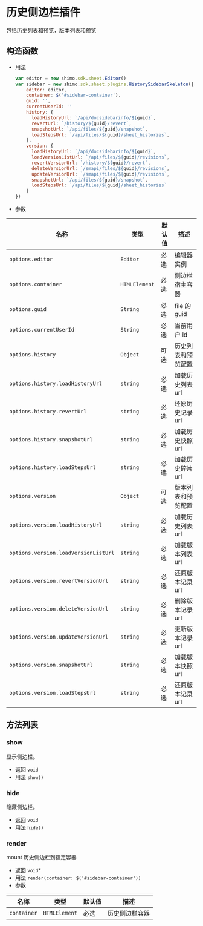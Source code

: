 # 历史侧边栏插件

包括历史列表和预览，版本列表和预览

## 构造函数

* 用法

  ```js
  var editor = new shimo.sdk.sheet.Editor()
  var sidebar = new shimo.sdk.sheet.plugins.HistorySidebarSkeleton({
      editor: editor,
      container: $('#sidebar-container'),
      guid: '',
      currentUserId: ''
      history: {
        loadHistoryUrl: `/api/docsidebarinfo/${guid}`,
        revertUrl: `/history/${guid}/revert`,
        snapshotUrl: `/api/files/${guid}/snapshot`,
        loadStepsUrl: `/api/files/${guid}/sheet_histories`,
      },
      version: {
        loadHistoryUrl: `/api/docsidebarinfo/${guid}`,
        loadVersionListUrl: `/api/files/${guid}/revisions`,
        revertVersionUrl: `/history/${guid}/revert`,
        deleteVersionUrl: `/smapi/files/${guid}/revisions`,
        updateVersionUrl: `/smapi/files/${guid}/revisions`,
        snapshotUrl: `/api/files/${guid}/snapshot`,
        loadStepsUrl: `/api/files/${guid}/sheet_histories`
      }
  })
  ```

* 参数

| 名称               | 类型      | 默认值  | 描述             |
| ------------------ | --------- | ------- | ---------------- |
| `options.editor` | `Editor` | 必选 | 编辑器实例 |
| `options.container` | `HTMLElement` | 必选 | 侧边栏宿主容器 |
| `options.guid` | `String` | 必选 | file 的 guid |
| `options.currentUserId` | `String` | 必选 | 当前用户 id |
| `options.history` | `Object` | 可选 | 历史列表和预览配置 |
| `options.history.loadHistoryUrl` | `string` | 必选 | 加载历史列表 url |
| `options.history.revertUrl` | `string` | 必选 | 还原历史记录 url |
| `options.history.snapshotUrl` | `string` | 必选 | 加载历史快照 url |
| `options.history.loadStepsUrl` | `string` | 必选 | 加载历史碎片 url |
| `options.version` | `Object` | 可选 | 版本列表和预览配置 |
| `options.version.loadHistoryUrl` | `string` | 必选 | 加载历史列表 url |
| `options.version.loadVersionListUrl` | `string` | 必选 | 加载版本列表 url |
| `options.version.revertVersionUrl` | `string` | 必选 | 还原版本记录 url |
| `options.version.deleteVersionUrl` | `string` | 必选 | 删除版本记录 url |
| `options.version.updateVersionUrl` | `string` | 必选 | 更新版本记录 url |
| `options.version.snapshotUrl` | `string` | 必选 | 加载版本快照 url |
| `options.version.loadStepsUrl` | `string` | 必选 | 还原版本记录 url |



## 方法列表

### show

显示侧边栏。

* 返回 `void`
* 用法 `show()`

### hide

隐藏侧边栏。

* 返回 `void`
* 用法 `hide()`

### render

mount 历史侧边栏到指定容器

* 返回 `void`*
* 用法 `render(container: $('#sidebar-container'))`
* 参数

| 名称               | 类型      | 默认值  | 描述             |
| ------------------ | --------- | ------- | ---------------- |
| `container` | `HTMLElement` | 必选 | 历史侧边栏容器 |